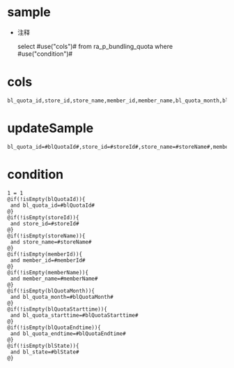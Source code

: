 sample
===
* 注释

	select #use("cols")# from ra_p_bundling_quota  where  #use("condition")#

cols
===
	bl_quota_id,store_id,store_name,member_id,member_name,bl_quota_month,bl_quota_starttime,bl_quota_endtime,bl_state

updateSample
===
	
	bl_quota_id=#blQuotaId#,store_id=#storeId#,store_name=#storeName#,member_id=#memberId#,member_name=#memberName#,bl_quota_month=#blQuotaMonth#,bl_quota_starttime=#blQuotaStarttime#,bl_quota_endtime=#blQuotaEndtime#,bl_state=#blState#

condition
===

	1 = 1  
	@if(!isEmpty(blQuotaId)){
	 and bl_quota_id=#blQuotaId#
	@}
	@if(!isEmpty(storeId)){
	 and store_id=#storeId#
	@}
	@if(!isEmpty(storeName)){
	 and store_name=#storeName#
	@}
	@if(!isEmpty(memberId)){
	 and member_id=#memberId#
	@}
	@if(!isEmpty(memberName)){
	 and member_name=#memberName#
	@}
	@if(!isEmpty(blQuotaMonth)){
	 and bl_quota_month=#blQuotaMonth#
	@}
	@if(!isEmpty(blQuotaStarttime)){
	 and bl_quota_starttime=#blQuotaStarttime#
	@}
	@if(!isEmpty(blQuotaEndtime)){
	 and bl_quota_endtime=#blQuotaEndtime#
	@}
	@if(!isEmpty(blState)){
	 and bl_state=#blState#
	@}
	
	